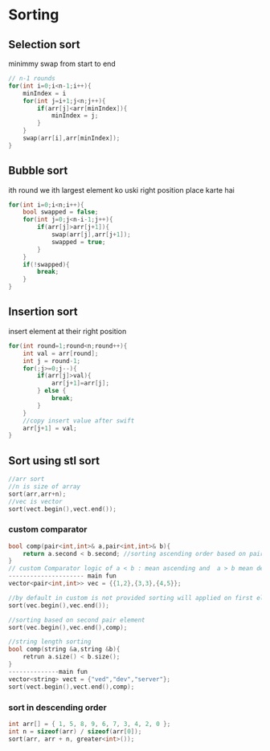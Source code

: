 # Sorting

## Selection sort

minimmy swap from start to end

```cpp
// n-1 rounds
for(int i=0;i<n-1;i++){
    minIndex = i
    for(int j=i+1;j<n;j++){
        if(arr[j]<arr[minIndex]){
            minIndex = j;
        }
    }
    swap(arr[i],arr[minIndex]);
}
```

## Bubble sort

ith round we ith largest element ko uski right position place karte hai

```cpp
for(int i=0;i<n;i++){
    bool swapped = false;
    for(int j=0;j<n-i-1;j++){
        if(arr[j]>arr[j+1]){
            swap(arr[j],arr[j+1]);
            swapped = true;
        }
    }
    if(!swapped){
        break;
    }
}
```

## Insertion sort

insert element at their right position

```cpp
for(int round=1;round<n;round++){
    int val = arr[round];
    int j = round-1;
    for(;j>=0;j--){
        if(arr[j]>val){
            arr[j+1]=arr[j];
        } else {
            break;
        }
    }
    //copy insert value after swift
    arr[j+1] = val;
}
```

## Sort using stl sort

```c++
//arr sort
//n is size of array
sort(arr,arr+n);
//vec is vector
sort(vect.begin(),vect.end());
```

### custom comparator

```cpp
bool comp(pair<int,int>& a,pair<int,int>& b){
    return a.second < b.second; //sorting ascending order based on pair second value
}
// custom Comparator logic of a < b : mean ascending and  a > b mean descending order
--------------------- main fun
vector<pair<int,int>> vec = {{1,2},{3,3},{4,5}};

//by default in custom is not provided sorting will applied on first element of pair
sort(vec.begin(),vec.end());

//sorting based on second pair element
sort(vec.begin(),vec.end(),comp);
```

```cpp
//string length sorting
bool comp(string &a,string &b){
    retrun a.size() < b.size();
}
--------------main fun
vector<string> vect = {"ved","dev","server"};
sort(vect.begin(),vect.end(),comp);
```

### sort in descending order

```cpp
int arr[] = { 1, 5, 8, 9, 6, 7, 3, 4, 2, 0 };
int n = sizeof(arr) / sizeof(arr[0]);
sort(arr, arr + n, greater<int>());
```


